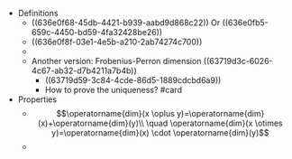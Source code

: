 - Definitions
	- ((636e0f68-45db-4421-b939-aabd9d868c22))
	  Or ((636e0fb5-659c-4450-bd59-4fa32428be26))
	- ((636e0f8f-03e1-4e5b-a210-2ab74274c700))
	-
	- Another version: Frobenius-Perron dimension
	  ((63719d3c-6026-4c67-ab32-d7b4211a7b4b))
		- ((63719d59-3c84-4cde-86d5-1889cdcbd6a9))
		- How to prove the uniqueness? #card
- Properties
	- $$\operatorname{dim}(x \oplus y)=\operatorname{dim}(x)+\operatorname{dim}(y)\\ \quad \operatorname{dim}(x \otimes y)=\operatorname{dim}(x) \cdot \operatorname{dim}(y)$$
	-